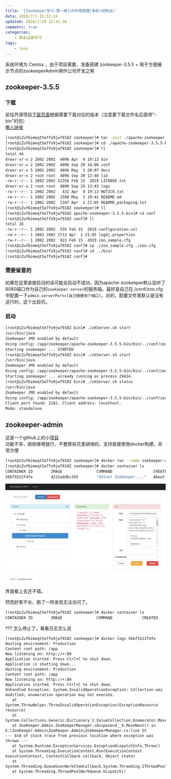 ```yaml
---
title: '[Zookeeper学习-第一章]zk环境搭建[单机+控制台]'
date: 2019/7/1 15:53:24
updated: 2020/2/20 15:41:36
comments: true
categories: 
    - 我永远爱学习
tags: 
    - Java
---
```


系统环境为 Centos ，由于项目需要，准备搭建 zookeeper-3.5.5 + 用于方便展示节点的zookeeperAdmin用作公司开发之用
<!--more-->

## zookeeper-3.5.5

### 下载

前往开源项目[下载页面](http://zookeeper.apache.org/releases.html#download)根据需要下载对应的版本（注意要下载文件名后面带"-bin"的包）<br/>
[懒人链接](https://archive.apache.org/dist/zookeeper/)

```bash
[root@iZuf6imeqt5e7fo9jw7918Z zookeeper]# tar -zxvf ./apache-zookeeper-3.5.5-bin.tar.gz
[root@iZuf6imeqt5e7fo9jw7918Z zookeeper]# cd ./apache-zookeeper-3.5.5-bin.tar.gz
[root@iZuf6imeqt5e7fo9jw7918Z zookeeper]# ll
total 44
drwxr-xr-x 2 2002 2002  4096 Apr  9 19:13 bin
drwxr-xr-x 2 2002 2002  4096 Sep 20 14:00 conf
drwxr-xr-x 5 2002 2002  4096 May  3 20:07 docs
drwxr-xr-x 2 root root  4096 Sep 20 13:40 lib
-rw-r--r-- 1 2002 2002 11358 Feb 15  2019 LICENSE.txt
drwxr-xr-x 2 root root  4096 Sep 20 13:43 logs
-rw-r--r-- 1 2002 2002   432 Apr  9 19:13 NOTICE.txt
-rw-r--r-- 1 2002 2002  1560 May  3 19:41 README.md
-rw-r--r-- 1 2002 2002  1347 Apr  2 21:05 README_packaging.txt
[root@iZuf6imeqt5e7fo9jw7918Z zookeeper]# ll
[root@iZuf6imeqt5e7fo9jw7918Z apache-zookeeper-3.5.5-bin]# cd conf
[root@iZuf6imeqt5e7fo9jw7918Z conf]# ll
total 16
-rw-r--r-- 1 2002 2002  535 Feb 15  2019 configuration.xsl
-rw-r--r-- 1 2002 2002 2712 Apr  2 21:05 log4j.properties
-rw-r--r-- 1 2002 2002  922 Feb 15  2019 zoo_sample.cfg
[root@iZuf6imeqt5e7fo9jw7918Z conf]# cp ./zoo_sample.cfg ./zoo.cfg
[root@iZuf6imeqt5e7fo9jw7918Z conf]# cd ../bin/
[root@iZuf6imeqt5e7fo9jw7918Z conf]# 

```

### 需要留意的
如果在这里直接启动的话可能会启动不成功，因为apache-zookeeper默认监听了8080端口作为自己的`zookeeper-server`的服务端。最好是自己在./conf/zoo.cfg中配置一下`admin.serverPort=[自己随便改个端口]`，对的，配置文件里默认是没有这行的，这个比较坑。

### 启动
```bash
[root@iZuf6imeqt5e7fo9jw7918Z bin]# ./zkServer.sh start
/usr/bin/java
ZooKeeper JMX enabled by default
Using config: /app/zookeeper/apache-zookeeper-3.5.5-bin/bin/../conf/zoo.cfg
Starting zookeeper ... STARTED
[root@iZuf6imeqt5e7fo9jw7918Z bin]# ./zkServer.sh start
/usr/bin/java
ZooKeeper JMX enabled by default
Using config: /app/zookeeper/apache-zookeeper-3.5.5-bin/bin/../conf/zoo.cfg
Starting zookeeper ... already running as process 29414.
[root@iZuf6imeqt5e7fo9jw7918Z bin]# ./zkServer.sh status
/usr/bin/java
ZooKeeper JMX enabled by default
Using config: /app/zookeeper/apache-zookeeper-3.5.5-bin/bin/../conf/zoo.cfg
Client port found: 2181. Client address: localhost.
Mode: standalone
```



##  zookeeper-admin
这是一个github上的小[项目](https://github.com/Ahoo-Wang/ZooKeeper-Admin)<br/>
功能不多，刚刚够用就行，不整那些花里胡哨的，支持直接使用docker构建，非常方便

```bash
[root@iZuf6imeqt5e7fo9jw7918Z zookeeper]# docker run --name zookeeper-admin -p 80:2182 docker.io/ahoowang/zookeeper.admin
[root@iZuf6imeqt5e7fo9jw7918Z zookeeper]# docker container ls
CONTAINER ID        IMAGE               COMMAND                  CREATED             STATUS              PORTS                  NAMES
56bf5522f4fe        4232addbc345        "dotnet ZooKeeper...."   About an hour ago   Up 2 minutes        0.0.0.0:2182-&gt;80/tcp   zookeeper-admin

```
![zookeeper-admin](/source/images/posts/[Zookeeper学习-第一章]zk环境搭建[单机+控制台]/zookeeper-config.png)

界面看上去还不错。

然而好景不长，跑了一阵发现无法访问了。
```bash
[root@iZuf6imeqt5e7fo9jw7918Z zookeeper]# docker container ls
CONTAINER ID        IMAGE               COMMAND             CREATED             STATUS              PORTS               NAMES
```
??? 怎么停止了，看看日志怎么说
```
[root@iZuf6imeqt5e7fo9jw7918Z zookeeper]# docker logs 56bf5522f4fe
Hosting environment: Production
Content root path: /app
Now listening on: http://+:80
Application started. Press Ctrl+C to shut down.
Application is shutting down...
Hosting environment: Production
Content root path: /app
Now listening on: http://+:80
Application started. Press Ctrl+C to shut down.
Unhandled Exception: System.InvalidOperationException: Collection was modified; enumeration operation may not execute.
   at System.ThrowHelper.ThrowInvalidOperationException(ExceptionResource resource)
   at System.Collections.Generic.Dictionary`2.ValueCollection.Enumerator.MoveNext()
   at ZooKeeper.Admin.ZooKeeperManager.<dispose>d__9.MoveNext() in E:\ZooKeeper-Admin\ZooKeeper.Admin\ZooKeeperManager.cs:line 55
--- End of stack trace from previous location where exception was thrown ---
   at System.Runtime.ExceptionServices.ExceptionDispatchInfo.Throw()
   at System.Threading.ExecutionContext.Run(ExecutionContext executionContext, ContextCallback callback, Object state)
   at System.Threading.QueueUserWorkItemCallback.System.Threading.IThreadPoolWorkItem.ExecuteWorkItem()
   at System.Threading.ThreadPoolWorkQueue.Dispatch()

```



